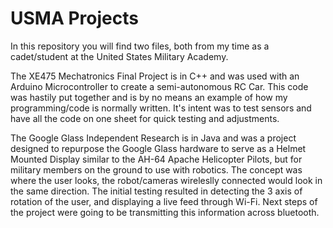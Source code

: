# USMA Projects
In this repository you will find two files, both from my time as a cadet/student at the United States Military Academy. 

The XE475 Mechatronics Final Project is in C++ and was used with an Arduino Microcontroller to create a semi-autonomous RC Car. This code was hastily put together and is by no means an example of how my programming/code is normally written. It's intent was to test sensors and have all the code on one sheet for quick testing and adjustments. 

The Google Glass Independent Research is in Java and was a project designed to repurpose the Google Glass hardware to serve as a Helmet Mounted Display similar to the AH-64 Apache Helicopter Pilots, but for military members on the ground to use with robotics. The concept was where the user looks, the robot/cameras wireleslly connected would look in the same direction. The initial testing resulted in detecting the 3 axis of rotation of the user, and displaying a live feed through Wi-Fi. Next steps of the project were going to be transmitting this information across bluetooth. 
